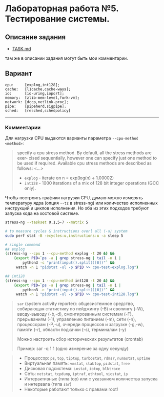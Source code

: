 # Лабораторная работа №5. Тестирование системы.

## Описание задания

- [TASK.md](./TASK.md)

там же в описании задания могут быть мои комментарии.

## Вариант

```
cpu:     [explog,int128]; 
cache:   [l1cache,cache-ways]; 
io:      [io-uring,ioport];
memory:  [zlib-mem-level,fork-vm]; 
network: [dccp,netlink-proc]; 
pipe:    [pipeherd,sigpipe]; 
sched:   [resched,schedpolicy]
```

- - -

### Комментарии

Для нагрузки CPU выдаются варианты параметра `--cpu-method <method>`:

> specify a cpu stress method. By default, all the stress methods  are  exer‐
> cised  sequentially,  however one can specify just one method to be used if
> required.  Available cpu stress methods are described as follows: <...>
>
> - `explog` - iterate on n = exp(log(n) ÷ 1.00002)
> - `int128` - 1000 iterations of a mix of 128 bit integer operations (GCC only).

Чтобы построить графики нагрузки CPU, думаю можно измерять температуру ядра
(опция `--tz` в stress-ng) или количество исполненных инструкций и циклов исполнения.
Но оба из этих подходов требуют запуска кода на хостовой системе.

```sh
stress-ng --taskset 0,1,5-7 --matrix 5

# to measure cycles & instructions overl all (-a) system
sudo perf stat -B -ecycles:u,instructions:u -a sleep 5

# single command
## explog
(stress-ng --cpu 1 --cpu-method explog -t 20 &) &&
    (export PID=`ps -a | grep stress-ng | tail -n 1 | 
        python3 -c "print(input().split()[0])"` && 
     watch -n 1 "pidstat -ul -p $PID >> cpu-test-explog.log")

## int128
(stress-ng --cpu 1 --cpu-method int128 -t 20 &) &&
    (export PID=`ps -a | grep stress-ng | tail -n 1 | 
        python3 -c "print(input().split()[0])"` && 
     watch -n 1 "pidstat -ul -p $PID >> cpu-test-int128.log")


```

> `sar` (system activity reporter): общесистемное средство, собирающая
> статистику по пейджингу (-В) и свопингу (-W), вводу-выводу (-b,-d),
> смонтированным системам (-F), прерываниям (-1), управлению питанием (-m),
> сети (-n), процессорам (-P,-u), очереди процессов и загрузке (-g,-w), памяти
> (-r), области подкачки (-s), терминалам (-y) 
> 
> Можно настроить сбор исторических результатов (crontab) 
>
> Пример: заг -q 1 1 (одно измерение за одну секунду) 

> - Процессор: `ps`, `top`, `tiptop`, `turbostat`, `rdmsr`, `numastat`,
>   `uptime` 
> - Виртуальная память: `vmstat`, `slabtop`, `pidstat`, `free` 
> - Дисковая подсистема: `iostat`, `iotop`, `blktrace` 
> - Сеть: `netstat`, `tcpdump`, `iptraf`, `ethtool`, `nicstat`, `iр` 
> - Интерактивные (типа top) или с указанием количества запуска и интервала
>   (типа `sar`) 
> - Некоторые работают только с правами root! 
